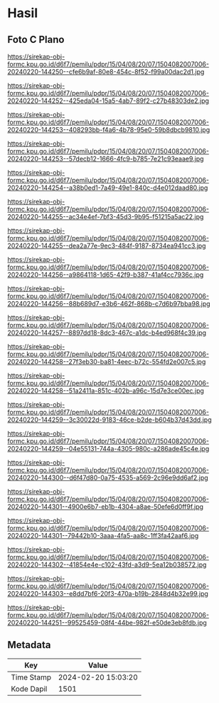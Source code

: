 # Hasil

## Foto C Plano

https://sirekap-obj-formc.kpu.go.id/d6f7/pemilu/pdpr/15/04/08/20/07/1504082007006-20240220-144250--cfe6b9af-80e8-454c-8f52-f99a00dac2d1.jpg

https://sirekap-obj-formc.kpu.go.id/d6f7/pemilu/pdpr/15/04/08/20/07/1504082007006-20240220-144252--425eda04-15a5-4ab7-89f2-c27b48303de2.jpg

https://sirekap-obj-formc.kpu.go.id/d6f7/pemilu/pdpr/15/04/08/20/07/1504082007006-20240220-144253--408293bb-f4a6-4b78-95e0-59b8dbcb9810.jpg

https://sirekap-obj-formc.kpu.go.id/d6f7/pemilu/pdpr/15/04/08/20/07/1504082007006-20240220-144253--57decb12-1666-4fc9-b785-7e21c93eaae9.jpg

https://sirekap-obj-formc.kpu.go.id/d6f7/pemilu/pdpr/15/04/08/20/07/1504082007006-20240220-144254--a38b0ed1-7a49-49e1-840c-d4e012daad80.jpg

https://sirekap-obj-formc.kpu.go.id/d6f7/pemilu/pdpr/15/04/08/20/07/1504082007006-20240220-144255--ac34e4ef-7bf3-45d3-9b95-f51215a5ac22.jpg

https://sirekap-obj-formc.kpu.go.id/d6f7/pemilu/pdpr/15/04/08/20/07/1504082007006-20240220-144255--dea2a77e-9ec3-484f-9187-8734ea941cc3.jpg

https://sirekap-obj-formc.kpu.go.id/d6f7/pemilu/pdpr/15/04/08/20/07/1504082007006-20240220-144256--a9864118-1d65-42f9-b387-41af4cc7936c.jpg

https://sirekap-obj-formc.kpu.go.id/d6f7/pemilu/pdpr/15/04/08/20/07/1504082007006-20240220-144256--88b689d7-e3b6-462f-868b-c7d6b97bba98.jpg

https://sirekap-obj-formc.kpu.go.id/d6f7/pemilu/pdpr/15/04/08/20/07/1504082007006-20240220-144257--8897dd18-8dc3-467c-a1dc-b4ed968f4c39.jpg

https://sirekap-obj-formc.kpu.go.id/d6f7/pemilu/pdpr/15/04/08/20/07/1504082007006-20240220-144258--27f3eb30-ba81-4eec-b72c-554fd2e007c5.jpg

https://sirekap-obj-formc.kpu.go.id/d6f7/pemilu/pdpr/15/04/08/20/07/1504082007006-20240220-144258--51a2411a-851c-402b-a96c-15d7e3ce00ec.jpg

https://sirekap-obj-formc.kpu.go.id/d6f7/pemilu/pdpr/15/04/08/20/07/1504082007006-20240220-144259--3c30022d-9183-46ce-b2de-b604b37d43dd.jpg

https://sirekap-obj-formc.kpu.go.id/d6f7/pemilu/pdpr/15/04/08/20/07/1504082007006-20240220-144259--04e55131-744a-4305-980c-a286ade45c4e.jpg

https://sirekap-obj-formc.kpu.go.id/d6f7/pemilu/pdpr/15/04/08/20/07/1504082007006-20240220-144300--d6f47d80-0a75-4535-a569-2c96e9dd6af2.jpg

https://sirekap-obj-formc.kpu.go.id/d6f7/pemilu/pdpr/15/04/08/20/07/1504082007006-20240220-144301--4900e6b7-eb1b-4304-a8ae-50efe6d0ff9f.jpg

https://sirekap-obj-formc.kpu.go.id/d6f7/pemilu/pdpr/15/04/08/20/07/1504082007006-20240220-144301--79442b10-3aaa-4fa5-aa8c-1ff3fa42aaf6.jpg

https://sirekap-obj-formc.kpu.go.id/d6f7/pemilu/pdpr/15/04/08/20/07/1504082007006-20240220-144302--41854e4e-c102-43fd-a3d9-5ea12b038572.jpg

https://sirekap-obj-formc.kpu.go.id/d6f7/pemilu/pdpr/15/04/08/20/07/1504082007006-20240220-144303--e8dd7bf6-20f3-470a-b19b-2848d4b32e99.jpg

https://sirekap-obj-formc.kpu.go.id/d6f7/pemilu/pdpr/15/04/08/20/07/1504082007006-20240220-144251--99525459-08f4-44be-982f-e50de3eb8fdb.jpg


## Metadata

| Key        | Value               |
| ---------- | ------------------- |
| Time Stamp | 2024-02-20 15:03:20 |
| Kode Dapil | 1501                |



